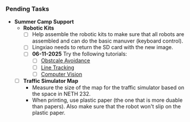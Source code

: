 ### Pending Tasks

* **Summer Camp Support**
  * **Robotic Kits**
    * [ ] Help assemble the robotic kits to make sure that all robots are assembled and can do the basic manuver (keyboard control).
    * [ ] Lingxiao needs to return the SD card with the new image.
    * [ ] **06-11-2025** Try the following tutorials:
      * [ ] [Obstcale Avoidance](https://docs.sunfounder.com/projects/picar-x/en/latest/python/python_avoid.html)
      * [ ] [Line Tracking](https://docs.sunfounder.com/projects/picar-x/en/latest/python/python_line_track.html)
      * [ ] [Computer Vision](https://docs.sunfounder.com/projects/picar-x/en/latest/python/python_computer_vision.html)    
  * [ ] **Traffic Simulator Map**
    * Measure the size of the map for the traffic simulator based on the space in NETH 232. 
    * When printing, use plastic paper (the one that is more duable than papers). Also make sure that the robot won't slip on the plastic paper.   

